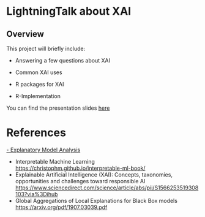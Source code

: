 # LightningTalk about XAI

## Overview

This project will briefly include:

- Answering a few questions about XAI

- Common XAI uses

- R packages for XAI

- R-Implementation

You can find the presentation slides <a href = "https://jezahmoud.github.io/Lightning_Talk/XAI.html#/section ">here</a>


# References

<a href = "[https://jezahmoud.github.io/Lightning_Talk/XAI.html#/section ](https://ema.drwhy.ai/)">- Explanatory Model Analysis</a>

- Interpretable Machine Learning
https://christophm.github.io/interpretable-ml-book/
- Explainable Artificial Intelligence (XAI): Concepts, taxonomies, opportunities and challenges toward responsible AI
https://www.sciencedirect.com/science/article/abs/pii/S1566253519308103?via%3Dihub
- Global Aggregations of Local Explanations for Black Box models
https://arxiv.org/pdf/1907.03039.pdf
